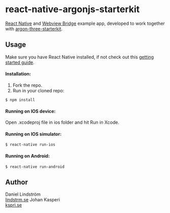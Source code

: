 react-native-argonjs-starterkit
============

[React Native](https://facebook.github.io/react-native/) and [Webview Bridge](https://github.com/alinz/react-native-webview-bridge) example app, developed to work together with [argon-three-starterkit](https://github.com/johankasperi/argon-three-starterkit).

Usage
-----
Make sure you have React Native installed, if not check out this [getting started guide](https://facebook.github.io/react-native/docs/getting-started.htm).
#### Installation:
1. Fork the repo.
2. Run in your cloned repo:
```
$ npm install
```

#### Running on IOS device:
Open .xcodeproj file in ios folder and hit Run in Xcode.
#### Running on IOS simulator:
```
$ react-native run-ios
```
#### Running on Android:
```
$ react-native run-android
```

Author
-----
Daniel Lindström<br>
[lindstrm.se](http://lindstrm.se)
Johan Kasperi<br>
[kspri.se](http://kspri.se)<br>
